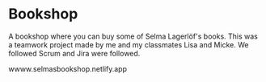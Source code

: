 # Bookshop
A bookshop where you can buy some of Selma Lagerlöf's books. This was a teamwork project made by me and my classmates Lisa and Micke. We followed Scrum and Jira were followed.

wwww.selmasbookshop.netlify.app
